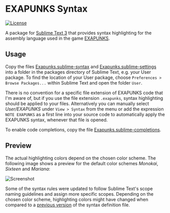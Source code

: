 # EXAPUNKS Syntax

[![License](https://img.shields.io/github/license/jwortmann/exapunks-syntax.svg)](https://github.com/jwortmann/exapunks-syntax/blob/master/LICENSE)

A package for [Sublime Text 3](https://www.sublimetext.com/) that provides syntax highlighting for the assembly language used in the game [EXAPUNKS](http://www.zachtronics.com/exapunks/).

## Usage

Copy the files [Exapunks.sublime-syntax](https://raw.githubusercontent.com/jwortmann/exapunks-syntax/master/Exapunks.sublime-syntax) and [Exapunks.sublime-settings](https://raw.githubusercontent.com/jwortmann/exapunks-syntax/master/Exapunks.sublime-settings) into a folder in the packages directory of Sublime Text, e.g. your User package.
To find the location of your User package, choose `Preferences > Browse Packages...` within Sublime Text and open the folder `User`.

There is no convention for a specific file extension of EXAPUNKS code that I'm aware of, but if you use the file extension `.exapunks`, syntax highlighting should be applied to your files.
Alternatively you can manually select *User/EXAPUNKS* under `View > Syntax` from the menu or add the expression `NOTE EXAPUNKS` as a first line into your source code to automatically apply the EXAPUNKS syntax, whenever that file is opened.

To enable code completions, copy the file [Exapunks.sublime-completions](https://raw.githubusercontent.com/jwortmann/exapunks-syntax/master/Exapunks.sublime-completions).

## Preview

The actual highlighting colors depend on the chosen color scheme.
The following image shows a preview for the default color schemes *Monokai*, *Sixteen* and *Mariana*:

![Screenshot](https://raw.githubusercontent.com/jwortmann/exapunks-syntax/master/screenshot.png)

Some of the syntax rules were updated to follow Sublime Text's scope naming guidelines and assign more specific scopes.
Depending on the chosen color scheme, highlighting colors might have changed when compared to a [previous version](https://github.com/jwortmann/exapunks-syntax/tree/legacy) of the syntax definition file.
